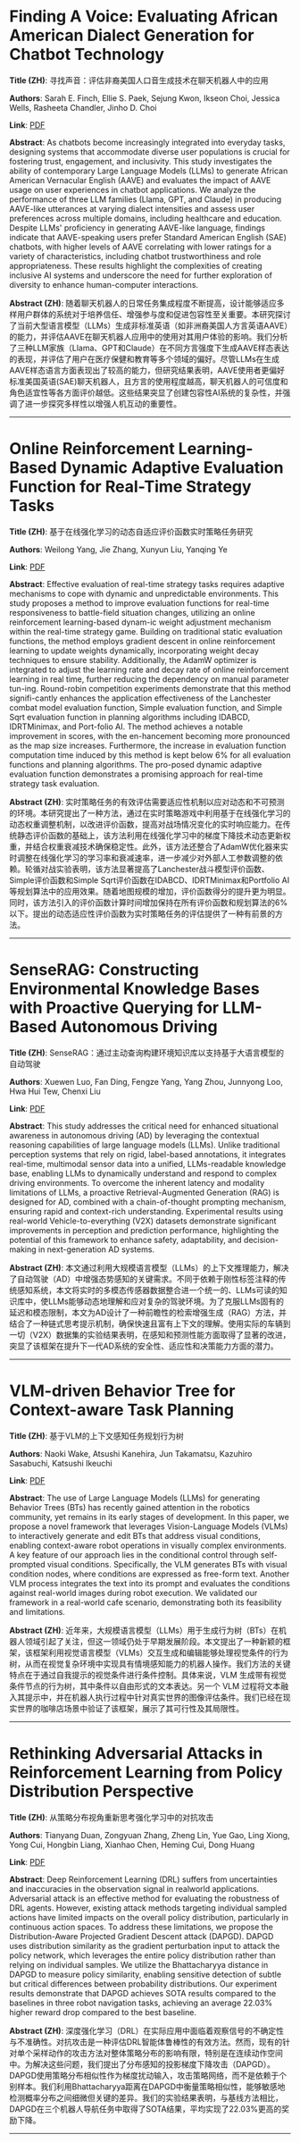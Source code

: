 # Finding A Voice: Evaluating African American Dialect Generation for Chatbot Technology 

**Title (ZH)**: 寻找声音：评估非裔美国人口音生成技术在聊天机器人中的应用 

**Authors**: Sarah E. Finch, Ellie S. Paek, Sejung Kwon, Ikseon Choi, Jessica Wells, Rasheeta Chandler, Jinho D. Choi  

**Link**: [PDF](https://arxiv.org/pdf/2501.03441)  

**Abstract**: As chatbots become increasingly integrated into everyday tasks, designing systems that accommodate diverse user populations is crucial for fostering trust, engagement, and inclusivity. This study investigates the ability of contemporary Large Language Models (LLMs) to generate African American Vernacular English (AAVE) and evaluates the impact of AAVE usage on user experiences in chatbot applications. We analyze the performance of three LLM families (Llama, GPT, and Claude) in producing AAVE-like utterances at varying dialect intensities and assess user preferences across multiple domains, including healthcare and education. Despite LLMs' proficiency in generating AAVE-like language, findings indicate that AAVE-speaking users prefer Standard American English (SAE) chatbots, with higher levels of AAVE correlating with lower ratings for a variety of characteristics, including chatbot trustworthiness and role appropriateness. These results highlight the complexities of creating inclusive AI systems and underscore the need for further exploration of diversity to enhance human-computer interactions. 

**Abstract (ZH)**: 随着聊天机器人的日常任务集成程度不断提高，设计能够适应多样用户群体的系统对于培养信任、增强参与度和促进包容性至关重要。本研究探讨了当前大型语言模型（LLMs）生成非标准英语（如非洲裔美国人方言英语AAVE）的能力，并评估AAVE在聊天机器人应用中的使用对其用户体验的影响。我们分析了三种LLM家族（Llama、GPT和Claude）在不同方言强度下生成AAVE样态表达的表现，并评估了用户在医疗保健和教育等多个领域的偏好。尽管LLMs在生成AAVE样态语言方面表现出了较高的能力，但研究结果表明，AAVE使用者更偏好标准美国英语(SAE)聊天机器人，且方言的使用程度越高，聊天机器人的可信度和角色适宜性等各方面评价越低。这些结果突显了创建包容性AI系统的复杂性，并强调了进一步探究多样性以增强人机互动的重要性。 

---
# Online Reinforcement Learning-Based Dynamic Adaptive Evaluation Function for Real-Time Strategy Tasks 

**Title (ZH)**: 基于在线强化学习的动态自适应评价函数实时策略任务研究 

**Authors**: Weilong Yang, Jie Zhang, Xunyun Liu, Yanqing Ye  

**Link**: [PDF](https://arxiv.org/pdf/2501.03824)  

**Abstract**: Effective evaluation of real-time strategy tasks requires adaptive mechanisms to cope with dynamic and unpredictable environments. This study proposes a method to improve evaluation functions for real-time responsiveness to battle-field situation changes, utilizing an online reinforcement learning-based dynam-ic weight adjustment mechanism within the real-time strategy game. Building on traditional static evaluation functions, the method employs gradient descent in online reinforcement learning to update weights dynamically, incorporating weight decay techniques to ensure stability. Additionally, the AdamW optimizer is integrated to adjust the learning rate and decay rate of online reinforcement learning in real time, further reducing the dependency on manual parameter tun-ing. Round-robin competition experiments demonstrate that this method signifi-cantly enhances the application effectiveness of the Lanchester combat model evaluation function, Simple evaluation function, and Simple Sqrt evaluation function in planning algorithms including IDABCD, IDRTMinimax, and Port-folio AI. The method achieves a notable improvement in scores, with the en-hancement becoming more pronounced as the map size increases. Furthermore, the increase in evaluation function computation time induced by this method is kept below 6% for all evaluation functions and planning algorithms. The pro-posed dynamic adaptive evaluation function demonstrates a promising approach for real-time strategy task evaluation. 

**Abstract (ZH)**: 实时策略任务的有效评估需要适应性机制以应对动态和不可预测的环境。本研究提出了一种方法，通过在实时策略游戏中利用基于在线强化学习的动态权重调整机制，以改进评价函数，提高对战场情况变化的实时响应能力。在传统静态评价函数的基础上，该方法利用在线强化学习中的梯度下降技术动态更新权重，并结合权重衰减技术确保稳定性。此外，该方法还整合了AdamW优化器来实时调整在线强化学习的学习率和衰减速率，进一步减少对外部人工参数调整的依赖。轮循对战实验表明，该方法显著提高了Lanchester战斗模型评价函数、Simple评价函数和Simple Sqrt评价函数在IDABCD、IDRTMinimax和Portfolio AI等规划算法中的应用效果。随着地图规模的增加，评价函数得分的提升更为明显。同时，该方法引入的评价函数计算时间增加保持在所有评价函数和规划算法的6%以下。提出的动态适应性评价函数为实时策略任务的评估提供了一种有前景的方法。 

---
# SenseRAG: Constructing Environmental Knowledge Bases with Proactive Querying for LLM-Based Autonomous Driving 

**Title (ZH)**: SenseRAG：通过主动查询构建环境知识库以支持基于大语言模型的自动驾驶 

**Authors**: Xuewen Luo, Fan Ding, Fengze Yang, Yang Zhou, Junnyong Loo, Hwa Hui Tew, Chenxi Liu  

**Link**: [PDF](https://arxiv.org/pdf/2501.03535)  

**Abstract**: This study addresses the critical need for enhanced situational awareness in autonomous driving (AD) by leveraging the contextual reasoning capabilities of large language models (LLMs). Unlike traditional perception systems that rely on rigid, label-based annotations, it integrates real-time, multimodal sensor data into a unified, LLMs-readable knowledge base, enabling LLMs to dynamically understand and respond to complex driving environments. To overcome the inherent latency and modality limitations of LLMs, a proactive Retrieval-Augmented Generation (RAG) is designed for AD, combined with a chain-of-thought prompting mechanism, ensuring rapid and context-rich understanding. Experimental results using real-world Vehicle-to-everything (V2X) datasets demonstrate significant improvements in perception and prediction performance, highlighting the potential of this framework to enhance safety, adaptability, and decision-making in next-generation AD systems. 

**Abstract (ZH)**: 本文通过利用大规模语言模型（LLMs）的上下文推理能力，解决了自动驾驶（AD）中增强态势感知的关键需求。不同于依赖于刚性标签注释的传统感知系统，本文将实时的多模态传感器数据整合进一个统一的、LLMs可读的知识库中，使LLMs能够动态地理解和应对复杂的驾驶环境。为了克服LLMs固有的延迟和模态限制，本文为AD设计了一种前瞻性的检索增强生成（RAG）方法，并结合了一种链式思考提示机制，确保快速且富有上下文的理解。使用实际的车辆到一切（V2X）数据集的实验结果表明，在感知和预测性能方面取得了显著的改进，突显了该框架在提升下一代AD系统的安全性、适应性和决策能力方面的潜力。 

---
# VLM-driven Behavior Tree for Context-aware Task Planning 

**Title (ZH)**: 基于VLM的上下文感知任务规划行为树 

**Authors**: Naoki Wake, Atsushi Kanehira, Jun Takamatsu, Kazuhiro Sasabuchi, Katsushi Ikeuchi  

**Link**: [PDF](https://arxiv.org/pdf/2501.03968)  

**Abstract**: The use of Large Language Models (LLMs) for generating Behavior Trees (BTs) has recently gained attention in the robotics community, yet remains in its early stages of development. In this paper, we propose a novel framework that leverages Vision-Language Models (VLMs) to interactively generate and edit BTs that address visual conditions, enabling context-aware robot operations in visually complex environments. A key feature of our approach lies in the conditional control through self-prompted visual conditions. Specifically, the VLM generates BTs with visual condition nodes, where conditions are expressed as free-form text. Another VLM process integrates the text into its prompt and evaluates the conditions against real-world images during robot execution. We validated our framework in a real-world cafe scenario, demonstrating both its feasibility and limitations. 

**Abstract (ZH)**: 近年来，大规模语言模型（LLMs）用于生成行为树（BTs）在机器人领域引起了关注，但这一领域仍处于早期发展阶段。本文提出了一种新颖的框架，该框架利用视觉语言模型（VLMs）交互生成和编辑能够处理视觉条件的行为树，从而在视觉复杂环境中实现具有情境感知能力的机器人操作。我们方法的关键特点在于通过自我提示的视觉条件进行条件控制。具体来说，VLM 生成带有视觉条件节点的行为树，其中条件以自由形式的文本表达。另一个 VLM 过程将文本融入其提示中，并在机器人执行过程中针对真实世界的图像评估条件。我们已经在现实世界的咖啡店场景中验证了该框架，展示了其可行性及其局限性。 

---
# Rethinking Adversarial Attacks in Reinforcement Learning from Policy Distribution Perspective 

**Title (ZH)**: 从策略分布视角重新思考强化学习中的对抗攻击 

**Authors**: Tianyang Duan, Zongyuan Zhang, Zheng Lin, Yue Gao, Ling Xiong, Yong Cui, Hongbin Liang, Xianhao Chen, Heming Cui, Dong Huang  

**Link**: [PDF](https://arxiv.org/pdf/2501.03562)  

**Abstract**: Deep Reinforcement Learning (DRL) suffers from uncertainties and inaccuracies in the observation signal in realworld applications. Adversarial attack is an effective method for evaluating the robustness of DRL agents. However, existing attack methods targeting individual sampled actions have limited impacts on the overall policy distribution, particularly in continuous action spaces. To address these limitations, we propose the Distribution-Aware Projected Gradient Descent attack (DAPGD). DAPGD uses distribution similarity as the gradient perturbation input to attack the policy network, which leverages the entire policy distribution rather than relying on individual samples. We utilize the Bhattacharyya distance in DAPGD to measure policy similarity, enabling sensitive detection of subtle but critical differences between probability distributions. Our experiment results demonstrate that DAPGD achieves SOTA results compared to the baselines in three robot navigation tasks, achieving an average 22.03% higher reward drop compared to the best baseline. 

**Abstract (ZH)**: 深度强化学习（DRL）在实际应用中面临着观察信号的不确定性与不准确性。对抗攻击是一种评估DRL智能体鲁棒性的有效方法。然而，现有的针对单个采样动作的攻击方法对整体策略分布的影响有限，特别是在连续动作空间中。为解决这些问题，我们提出了分布感知的投影梯度下降攻击（DAPGD）。DAPGD使用策略分布相似性作为梯度扰动输入，攻击策略网络，而不是依赖于个别样本。我们利用Bhattacharyya距离在DAPGD中衡量策略相似性，能够敏感地检测概率分布之间细微但关键的差异。我们的实验结果表明，与基线方法相比，DAPGD在三个机器人导航任务中取得了SOTA结果，平均实现了22.03%更高的奖励下降。 

---
